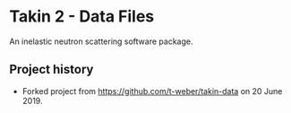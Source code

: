 # Takin 2 - Data Files

An inelastic neutron scattering software package.


## Project history

  - Forked project from https://github.com/t-weber/takin-data on 20 June 2019.
